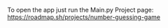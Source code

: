 To open the app just run the Main.py Project page: https://roadmap.sh/projects/number-guessing-game
